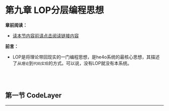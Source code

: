 # 第九章 LOP分层编程思想

**章前阅读：**

- [读本节内容前请点击阅读链接内容](../../手写笔记/Note4.md#n4p13loplayer-oriented-programming170803)


**前言：**

* LOP是将理论带回现实的一门编程思想，是he4o系统的最核心思想，其描述了从`理论`到`代码实现`的方式。可以说，没有LOP就没有本系统。




<br><br>

## 第一节 CodeLayer

---

